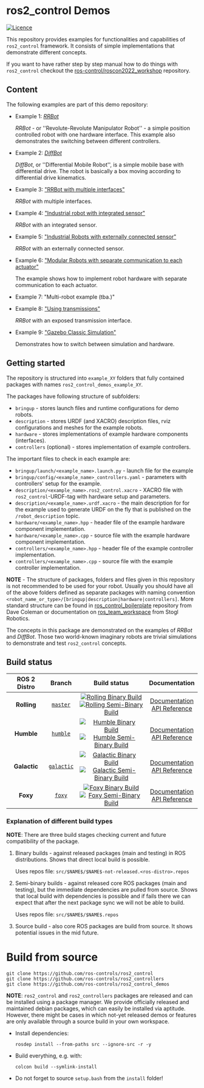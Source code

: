 # ros2_control Demos

[![Licence](https://img.shields.io/badge/License-Apache%202.0-blue.svg)](https://opensource.org/licenses/Apache-2.0)

This repository provides examples for functionalities and capabilities of `ros2_control` framework.
It consists of simple implementations that demonstrate different concepts.

If you want to have rather step by step manual how to do things with `ros2_control` checkout the [ros-control/roscon2022_workshop](https://github.com/ros-controls/roscon2022_workshop) repository.

## Content

The following examples are part of this demo repository:

* Example 1: [*RRBot*](example_1)

   *RRBot* - or ''Revolute-Revolute Manipulator Robot'' - a simple position controlled robot with one hardware interface. This example also demonstrates the switching between different controllers.


* Example 2: [*DiffBot*](example_2)

   *DiffBot*, or ''Differential Mobile Robot'', is a simple mobile base with differential drive.
   The robot is basically a box moving according to differential drive kinematics.


* Example 3: ["RRBot with multiple interfaces"](example_3)

   *RRBot* with multiple interfaces.


* Example 4: ["Industrial robot with integrated sensor"](example_4)

   *RRBot* with an integrated sensor.


* Example 5: ["Industrial Robots with externally connected sensor"](example_5)

   *RRBot* with an externally connected sensor.

* Example 6: ["Modular Robots with separate communication to each actuator"](example_6)

   The example shows how to implement robot hardware with separate communication to each actuator.

* Example 7: "Multi-robot example (tba.)"

* Example 8: ["Using transmissions"](example_8)

   *RRBot* with an exposed transmission interface.

* Example 9: ["Gazebo Classic Simulation"](example_10)

   Demonstrates how to switch between simulation and hardware.

## Getting started

The repository is structured into `example_XY` folders that fully contained packages with names `ros2_control_demos_example_XY`.

The packages have following structure of subfolders:

- `bringup` - stores launch files and runtime configurations for demo robots.
- `description` - stores URDF (and XACRO) description files, rviz configurations and meshes for the example robots.
- `hardware` - stores implementations of example hardware components (interfaces).
- `controllers` (optional) - stores implementation of example controllers.

The important files to check in each example are:

- `bringup/launch/<example_name>.launch.py` - launch file for the example
- `bringup/config/<example_name>_controllers.yaml` - parameters with controllers' setup for the example.
- `description/<example_name>.ros2_control.xacro` - XACRO file with `ros2_control`-URDF-tag with hardware setup and parameters.
- `description/<example_name>.urdf.xacro` - the main description for for the example used to generate URDF on the fly that is published on the `/robot_description` topic.
- `hardware/<example_name>.hpp` - header file of the example hardware component implementation.
- `hardware/<example_name>.cpp` - source file with the example hardware component implementation.
- `controllers/<example_name>.hpp` - header file of the example controller implementation.
- `controllers/<example_name>.cpp` - source file with the example controller implementation.

**NOTE** - The structure of packages, folders and files given in this repository is not recommended to be used for your robot. Usually you should have all of the above folders defined as separate packages with naming convention `<robot_name_or_type>/[bringup|description|hardware|controllers]`.
  More standard structure can be found in [ros_control_boilerplate](https://github.com/PickNikRobotics/ros_control_boilerplate) repository from Dave Coleman or documentation on [ros_team_workspace](https://rtw.stoglrobotics.de/master/guidelines/robot_package_structure.html) from Stogl Robotics.

The concepts in this package are demonstrated on the examples of *RRBot* and *DiffBot*.
Those two world-known imaginary robots are trivial simulations to demonstrate and test `ros2_control` concepts.

## Build status

ROS 2 Distro | Branch | Build status | Documentation
:----------: | :----: | :----------: | :-----------:
**Rolling** | [`master`](https://github.com/ros-controls/ros2_control_demos/tree/rolling) | [![Rolling Binary Build](https://github.com/ros-controls/ros2_control_demos/actions/workflows/rolling-binary-build.yml/badge.svg?branch=master)](https://github.com/ros-controls/ros2_control_demos/actions/workflows/rolling-binary-build.yml?branch=master) <br /> [![Rolling Semi-Binary Build](https://github.com/ros-controls/ros2_control_demos/actions/workflows/rolling-semi-binary-build.yml/badge.svg?branch=master)](https://github.com/ros-controls/ros2_control_demos/actions/workflows/rolling-semi-binary-build.yml?branch=master) <br /> | [Documentation](https://control.ros.org/master/index.html) <br /> [API Reference](https://control.ros.org/master/doc/api/index.html)
**Humble** | [`humble`](https://github.com/ros-controls/ros2_control_demos/tree/humble) | [![Humble Binary Build](https://github.com/ros-controls/ros2_control_demos/actions/workflows/humble-binary-build.yml/badge.svg?branch=humble)](https://github.com/ros-controls/ros2_control_demos/actions/workflows/humble-binary-build.yml?branch=humble) <br /> [![Humble Semi-Binary Build](https://github.com/ros-controls/ros2_control_demos/actions/workflows/humble-semi-binary-build.yml/badge.svg?branch=humble)](https://github.com/ros-controls/ros2_control_demos/actions/workflows/humble-semi-binary-build.yml?branch=humble) <br /> | [Documentation](https://control.ros.org/humble/index.html) <br /> [API Reference](https://control.ros.org/humble/doc/api/index.html)
**Galactic** | [`galactic`](https://github.com/ros-controls/ros2_control_demos/tree/galactic) | [![Galactic Binary Build](https://github.com/ros-controls/ros2_control_demos/actions/workflows/galactic-binary-build.yml/badge.svg?branch=galactic)](https://github.com/ros-controls/ros2_control_demos/actions/workflows/galactic-binary-build.yml?branch=galactic) <br /> [![Galactic Semi-Binary Build](https://github.com/ros-controls/ros2_control_demos/actions/workflows/galactic-semi-binary-build.yml/badge.svg?branch=galactic)](https://github.com/ros-controls/ros2_control_demos/actions/workflows/galactic-semi-binary-build.yml?branch=galactic) <br /> | [Documentation](https://control.ros.org/galactic/index.html) <br /> [API Reference](https://control.ros.org/galactic/doc/api/index.html)
**Foxy** | [`foxy`](https://github.com/ros-controls/ros2_control_demos/tree/foxy) | [![Foxy Binary Build](https://github.com/ros-controls/ros2_control_demos/actions/workflows/foxy-binary-build.yml/badge.svg?branch=foxy)](https://github.com/ros-controls/ros2_control_demos/actions/workflows/foxy-binary-build.yml?branch=foxy) <br /> [![Foxy Semi-Binary Build](https://github.com/ros-controls/ros2_control_demos/actions/workflows/foxy-semi-binary-build.yml/badge.svg?branch=foxy)](https://github.com/ros-controls/ros2_control_demos/actions/workflows/foxy-semi-binary-build.yml?branch=foxy) <br /> | [Documentation](https://control.ros.org/foxy/index.html) <br /> [API Reference](https://control.ros.org/foxy/doc/api/index.html)

### Explanation of different build types

**NOTE**: There are three build stages checking current and future compatibility of the package.

1. Binary builds - against released packages (main and testing) in ROS distributions. Shows that direct local build is possible.

   Uses repos file: `src/$NAME$/$NAME$-not-released.<ros-distro>.repos`

1. Semi-binary builds - against released core ROS packages (main and testing), but the immediate dependencies are pulled from source.
   Shows that local build with dependencies is possible and if fails there we can expect that after the next package sync we will not be able to build.

   Uses repos file: `src/$NAME$/$NAME$.repos`

1. Source build - also core ROS packages are build from source. It shows potential issues in the mid future.


# Build from source
```
git clone https://github.com/ros-controls/ros2_control
git clone https://github.com/ros-controls/ros2_controllers
git clone https://github.com/ros-controls/ros2_control_demos
```

**NOTE**: `ros2_control` and `ros2_controllers` packages are released and can be installed using a package manager.
We provide officially released and maintained debian packages, which can easily be installed via aptitude.
However, there might be cases in which not-yet released demos or features are only available through a source build in your own workspace.

* Install dependencies:
  ```
  rosdep install --from-paths src --ignore-src -r -y
  ```

* Build everything, e.g. with:
  ```
  colcon build --symlink-install
  ```

* Do not forget to source `setup.bash` from the `install` folder!
